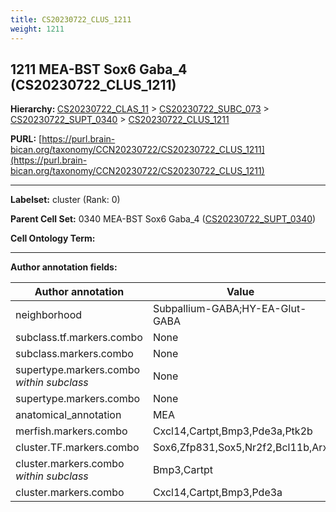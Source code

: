 ```yaml
---
title: CS20230722_CLUS_1211
weight: 1211
---
```

## 1211 MEA-BST Sox6 Gaba_4 (CS20230722_CLUS_1211)
<b>Hierarchy: </b>
[CS20230722_CLAS_11](../CS20230722_CLAS_11) >
[CS20230722_SUBC_073](../CS20230722_SUBC_073) >
[CS20230722_SUPT_0340](../CS20230722_SUPT_0340) >
[CS20230722_CLUS_1211](../CS20230722_CLUS_1211)

**PURL:** [https://purl.brain-bican.org/taxonomy/CCN20230722/CS20230722_CLUS_1211](https://purl.brain-bican.org/taxonomy/CCN20230722/CS20230722_CLUS_1211)

---


**Labelset:** cluster (Rank: 0)

**Parent Cell Set:** 0340 MEA-BST Sox6 Gaba_4 ([CS20230722_SUPT_0340](../CS20230722_SUPT_0340))



**Cell Ontology Term:** 

[MARKER GENES.]: #


---

[TRANSFERRED ANNOTATIONS.]: #


[AUTHOR ANNOTATION FIELDS.]: #


**Author annotation fields:**

| Author annotation | Value |
|-------------------|-------|
|neighborhood|Subpallium-GABA;HY-EA-Glut-GABA|
|subclass.tf.markers.combo|None|
|subclass.markers.combo|None|
|supertype.markers.combo _within subclass_|None|
|supertype.markers.combo|None|
|anatomical_annotation|MEA|
|merfish.markers.combo|Cxcl14,Cartpt,Bmp3,Pde3a,Ptk2b|
|cluster.TF.markers.combo|Sox6,Zfp831,Sox5,Nr2f2,Bcl11b,Arx|
|cluster.markers.combo _within subclass_|Bmp3,Cartpt|
|cluster.markers.combo|Cxcl14,Cartpt,Bmp3,Pde3a|
